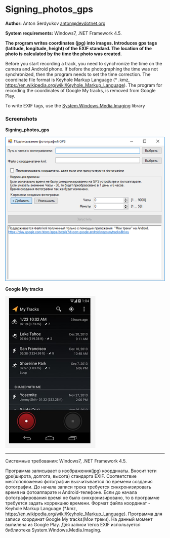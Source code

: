 # Signing_photos_gps

**Author:** Anton Serdyukov <anton@devdotnet.org>

**System requirements:** Windows7, .NET Framework 4.5.

**The program writes coordinates (jpg) into images. Introduces gps tags (latitude, longitude, height) of the EXIF ​​standard.
The location of the photo is calculated by the time the photo was created.**

Before you start recording a track, you need to synchronize the time on the camera and Android phone.
If before the photographing the time was not synchronized, then the program needs to set the time correction.
The coordinate file format is Keyhole Markup Language (* .kmz, https://en.wikipedia.org/wiki/Keyhole_Markup_Language).
The program for recording the coordinates of Google My tracks, is removed from Google Play.

To write EXIF ​​tags, use the [System.Windows.Media.Imaging](https://docs.microsoft.com/en-us/dotnet/api/system.windows.media.imaging) library

### Screenshots

**Signing_photos_gps**

![Image of htop](https://github.com/devdotnetdotorg/Signing_photos_gps/blob/master/Signing_photos_gps/Screenshots/Signing_photos_gps.png)

**Google My tracks**

![Image of htop](https://github.com/devdotnetdotorg/Signing_photos_gps/blob/master/Signing_photos_gps/Screenshots/My_tracks.jpg)

---
Системные требования: Windows7, .NET Framework 4.5.

Программа записывает в изображения(jpg) координаты. Вносит теги gps(широта, долгота, высота) стандарта EXIF.
Соответствие местоположения фотографии высчитывается по времени создания фотографии.
До начала записи трека требуется синхронизировать время на фотоаппарате и Android-телефоне.
Если до начала фотографирования время не было синхронизировано, то в программе требуется задать коррекцию времени.
Формат файла координат - Keyhole Markup Language (*.kmz, https://en.wikipedia.org/wiki/Keyhole_Markup_Language).
Программа для записи координат Google My tracks(Мои треки).
На данный момент выпилена из Google Play.
Для записи тегов EXIF используется библиотека System.Windows.Media.Imaging.
